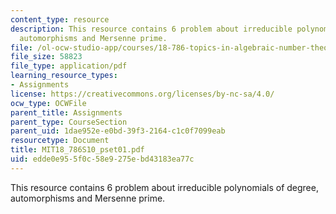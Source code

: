 ```yaml
---
content_type: resource
description: This resource contains 6 problem about irreducible polynomials of degree,
  automorphisms and Mersenne prime.
file: /ol-ocw-studio-app/courses/18-786-topics-in-algebraic-number-theory-spring-2010/edde0e955f0c58e9275ebd43183ea77c_MIT18_786S10_pset01.pdf
file_size: 58823
file_type: application/pdf
learning_resource_types:
- Assignments
license: https://creativecommons.org/licenses/by-nc-sa/4.0/
ocw_type: OCWFile
parent_title: Assignments
parent_type: CourseSection
parent_uid: 1dae952e-e0bd-39f3-2164-c1c0f7099eab
resourcetype: Document
title: MIT18_786S10_pset01.pdf
uid: edde0e95-5f0c-58e9-275e-bd43183ea77c
---
```

This resource contains 6 problem about irreducible polynomials of degree, automorphisms and Mersenne prime.